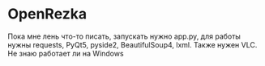 # OpenRezka
Пока мне лень что-то писать, запускать нужно app.py, для работы нужны requests, PyQt5, pyside2, BeautifulSoup4, lxml. Также нужен VLC. Не знаю работает ли на Windows
